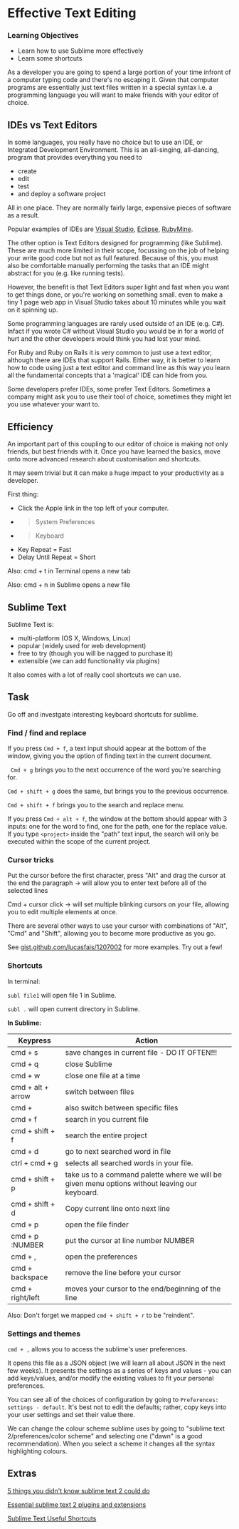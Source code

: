 # Effective Text Editing

### Learning Objectives
* Learn how to use Sublime more effectively
* Learn some shortcuts

As a developer you are going to spend a large portion of your time infront of a computer typing code and there's no escaping it. Given that computer programs are essentially just text files written in a special syntax i.e. a programming language you will want to make friends with your editor of choice.


## IDEs vs Text Editors

In some languages, you really have no choice but to use an IDE, or Integrated Development Environment. This is an all-singing, all-dancing, program that provides everything you need to 

* create 
* edit
* test 
* and deploy a software project 

All in one place. They are normally fairly large, expensive pieces of software as a result.

Popular examples of IDEs are [Visual Studio](https://www.visualstudio.com/), [Eclipse](https://eclipse.org/), [RubyMine](https://www.jetbrains.com/ruby/).

The other option is Text Editors designed for programming (like Sublime). These are much more limited in their scope, focussing on the job of helping your write good code but not as full featured. Because of this, you must also be comfortable manually performing the tasks that an IDE might abstract for you (e.g. like running tests).

However, the benefit is that Text Editors super light and fast when you want to get things done, or you're working on something small. even to make a tiny 1 page web app in Visual Studio takes about 10 minutes while you wait on it spinning up.

Some programming languages are rarely used outside of an IDE (e.g. C#). Infact if you wrote C# without Visual Studio you would be in for a world of hurt and the other developers would think you had lost your mind. 

For Ruby and Ruby on Rails it is very common to just use a text editor, although there are IDEs that support Rails. Either way, it is better to learn how to code using just a text editor and command line as this way you learn all the fundamental concepts that a 'magical' IDE can hide from you.

Some developers prefer IDEs, some prefer Text Editors. Sometimes a company might ask you to use their tool of choice, sometimes they might let you use whatever your want to.

## Efficiency

An important part of this coupling to our editor of choice is making not only friends, but best friends with it. Once you have learned the basics, move onto more advanced research about customisation and shortcuts.

It may seem trivial but it can make a huge impact to your productivity as a developer.

First thing: 

 - Click the Apple link in the top left of your computer.
 - > System Preferences
 - > Keyboard
 - Key Repeat = Fast
 - Delay Until Repeat = Short

Also: cmd + t in Terminal opens a new tab

Also: cmd + n in Sublime opens a new file

## Sublime Text

Sublime Text is:

* multi-platform (OS X, Windows, Linux)
* popular (widely used for web development)
* free to try (though you will be nagged to purchase it)
* extensible (we can add functionality via plugins)

It also comes with a lot of really cool shortcuts we can use.

## Task

Go off and investgate interesting keyboard shortcuts for sublime.


### Find / find and replace

If you press `Cmd + f`, a text input should appear at the bottom of the window, giving you the option of finding text in the current document.

` Cmd + g` brings you to the next occurrence of the word you're searching for.

`Cmd + shift + g` does the same, but brings you to the previous occurrence.

`Cmd + shift + f` brings you to the search and replace menu.

If you press `Cmd + alt + f`, the window at the bottom should appear with 3 inputs: one for the word to find, one for the path, one for the replace value. If you type `<project>` inside the "path" text input, the search will only be executed within the scope of the current project.


### Cursor tricks

Put the cursor before the first character, press "Alt" and drag the cursor at the end the paragraph -> will allow you to enter text before all of the selected lines

Cmd + cursor click -> will set multiple blinking cursors on your file, allowing you to edit multiple elements at once. 

There are several other ways to use your cursor with combinations of "Alt", "Cmd" and "Shift", allowing you to become more productive as you go. 

See [gist.github.com/lucasfais/1207002](https://gist.github.com/lucasfais/1207002) for more examples. Try out a few! 


### Shortcuts

In terminal: 

`subl file1` will open file 1 in Sublime.

`subl .` will open current directory in Sublime. 

**In Sublime:**

Keypress          |  Action
------------------|--------- 
cmd + s           |  save changes in current file - DO IT OFTEN!!!
cmd + q           |  close Sublime
cmd + w           |  close one file at a time
cmd + alt + arrow |  switch between files
cmd + <number>    |  also switch between specific files
cmd + f           |  search in you current file
cmd + shift + f   |  search the entire project
cmd + d           |  go to next searched word in file
ctrl + cmd + g    |  selects all searched words in your file.
cmd + shift + p   |  take us to a command palette where we will be given menu options without leaving our keyboard.
cmd + shift + d	 | Copy current line onto next line
cmd + p           |  open the file finder
cmd + p :NUMBER   |  put the cursor at line number NUMBER
cmd + ,           |  open the preferences
cmd + backspace   |  remove the line before your cursor
cmd + right/left  |  moves your cursor to the end/beginning of the line

Also: Don't forget we mapped `cmd + shift + r` to be "reindent".


### Settings and themes

`cmd + ,` allows you to access the sublime's user preferences.

It opens this file as a JSON object (we will learn all about JSON in the next few weeks). 
It presents the settings as a series of keys and values - you can add keys/values, and/or modify the existing values to fit your personal preferences.

You can see all of the choices of configuration by going to `Preferences: settings - default`. It's best not to edit the defaults; rather, copy keys into your user settings and set their value there.

We can change the colour scheme sublime uses by going to "sublime text 2/preferences/color scheme" and selecting one ("dawn" is a good recommendation). When you select a scheme it changes all the syntax highlighting colours.



## Extras

[5 things you didn't know sublime text 2 could do](http://www.creativebloq.com/design/5-things-you-didnt-know-sublime-text-2-could-do-1132849)

[Essential sublime text 2 plugins and extensions](http://net.tutsplus.com/tutorials/tools-and-tips/essential-sublime-text-2-plugins-and-extensions/)

[Sublime Text Useful Shortcuts](https://gist.github.com/lucasfais/1207002)

